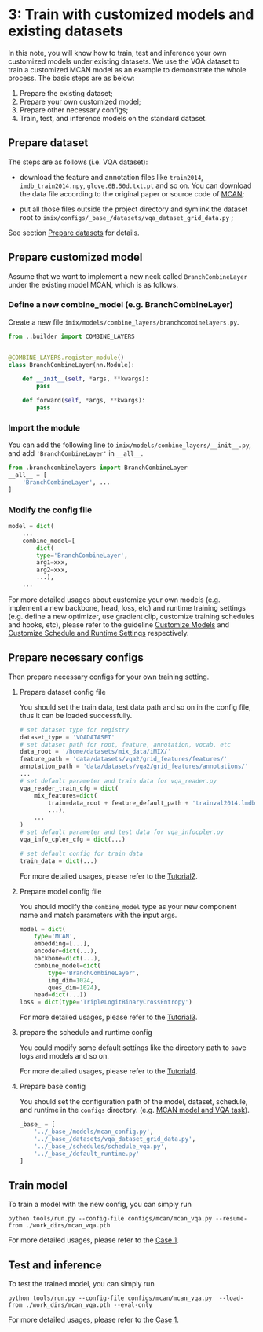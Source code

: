 # 3: Train with customized models and existing datasets

In this note, you will know how to train, test and inference your own customized models under existing datasets. We use the VQA dataset to train a customized MCAN model as an example to demonstrate the whole process.
The basic steps are as below:
1. Prepare the existing dataset;
2. Prepare your own customized model;
3. Prepare other necessary configs;
4. Train, test, and inference models on the standard dataset.

## Prepare dataset

The steps are as follows (i.e. VQA dataset):

- download the feature and annotation files like `train2014`, `imdb_train2014.npy`, `glove.6B.50d.txt.pt` and so on. You can download the data file according to the original paper or source code of [MCAN](https://github.com/inspur-hsslab/iMIX/tree/master/configs/mcan/MCAN.md);

- put all those files outside the project directory and symlink the dataset root to `imix/configs/_base_/datasets/vqa_dataset_grid_data.py` ;


See section [Prepare datasets](1_exist_data_model.md) for details.

## Prepare customized model

Assume that we want to implement a new neck called `BranchCombineLayer` under the existing model MCAN, which is as follows.

### Define a new combine_model (e.g. BranchCombineLayer)

Create a new file `imix/models/combine_layers/branchcombinelayers.py`.

```python
from ..builder import COMBINE_LAYERS


@COMBINE_LAYERS.register_module()
class BranchCombineLayer(nn.Module):

    def __init__(self, *args, **kwargs):
        pass

    def forward(self, *args, **kwargs):
        pass
```

### Import the module

You can add the following line to `imix/models/combine_layers/__init__.py`, and add `'BranchCombineLayer'` in `__all__`.

```python
from .branchcombinelayers import BranchCombineLayer
__all__ = [
    'BranchCombineLayer', ...
]
```

### Modify the config file

```python
model = dict(
    ...
    combine_model=[
        dict(
        type='BranchCombineLayer',
        arg1=xxx,
        arg2=xxx,
        ...),
    ...
```

For more detailed usages about customize your own models (e.g. implement a new backbone, head, loss, etc) and runtime training settings (e.g. define a new optimizer, use gradient clip, customize training schedules and hooks, etc), please refer to the guideline [Customize Models](../tutorials/Tutorial3-customize_models.md) and [Customize Schedule and Runtime Settings](../tutorials/Tutorial4-customize_Schedule_and_Runtime_Settings.md) respectively.

## Prepare necessary configs

Then prepare necessary configs for your own training setting.

1. Prepare dataset config file

   You should set the train data, test data path and so on in the config file, thus it can be loaded successfully.

   ```python
   # set dataset type for registry
   dataset_type = 'VQADATASET'
   # set dataset path for root, feature, annotation, vocab, etc
   data_root = '/home/datasets/mix_data/iMIX/'
   feature_path = 'data/datasets/vqa2/grid_features/features/'
   annotation_path = 'data/datasets/vqa2/grid_features/annotations/'
   ...
   # set default parameter and train data for vqa_reader.py
   vqa_reader_train_cfg = dict(
       mix_features=dict(
           train=data_root + feature_default_path + 'trainval2014.lmdb',
           ...),
       ...
   )
   # set default parameter and test data for vqa_infocpler.py
   vqa_info_cpler_cfg = dict(...)

   # set default config for train data
   train_data = dict(...)
   ```

   For more detailed usages, please refer to the [Tutorial2](../tutorials/Tutorial2-customize_dataset.md).

2. Prepare model config file

   You should modify the `combine_model` type as your new component name and match parameters with  the input args.

   ```python
   model = dict(
       type='MCAN',
       embedding=[...],
       encoder=dict(...),
       backbone=dict(...),
       combine_model=dict(
           type='BranchCombineLayer',
           img_dim=1024,
           ques_dim=1024),
       head=dict(...))
   loss = dict(type='TripleLogitBinaryCrossEntropy')
   ```

   For more detailed usages, please refer to the [Tutorial3](../tutorials/Tutorial3-customize_models.md).

3. prepare the schedule and runtime config

   You could modify some default settings like the directory path to save logs and models and so on.

   For more detailed usages, please refer to the [Tutorial4](../tutorials/Tutorial4-customize_Schedule_and_Runtime_Settings.md).

4. Prepare base config

   You should set the configuration path of the model, dataset, schedule, and runtime in the `configs` directory. (e.g. [MCAN model and VQA task](https://github.com/inspur-hsslab/iMIX/tree/master/configs/mcan/mcan_vqa.py)).

   ```python
   _base_ = [
       '../_base_/models/mcan_config.py',
       '../_base_/datasets/vqa_dataset_grid_data.py',
       '../_base_/schedules/schedule_vqa.py',
       '../_base_/default_runtime.py'
   ]
   ```

## Train model

To train a model with the new config, you can simply run

```shell
python tools/run.py --config-file configs/mcan/mcan_vqa.py --resume-from ./work_dirs/mcan_vqa.pth
```

For more detailed usages, please refer to the [Case 1](1_exist_data_model.md).

## Test and inference

To test the trained model, you can simply run

```shell
python tools/run.py --config-file configs/mcan/mcan_vqa.py  --load-from ./work_dirs/mcan_vqa.pth --eval-only
```

For more detailed usages, please refer to the [Case 1](1_exist_data_model.md).
